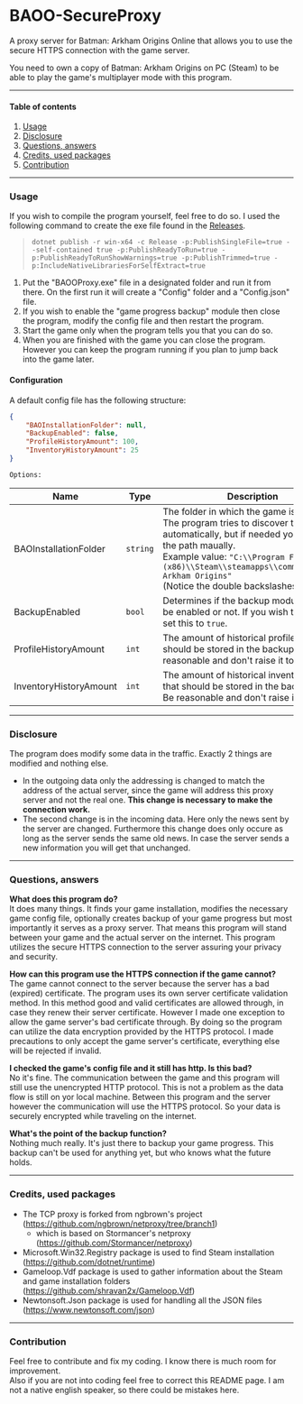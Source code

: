 # BAOO-SecureProxy
A proxy server for Batman: Arkham Origins Online that allows you to use the secure HTTPS connection with the game server.

You need to own a copy of Batman: Arkham Origins on PC (Steam) to be able to play the game's multiplayer mode with this program.

---

#### Table of contents
1. [Usage](#usage)
2. [Disclosure](#disclosure)
3. [Questions, answers](#questions-answers)
4. [Credits, used packages](#credits-used-packages)
5. [Contribution](#contribution)

---

### Usage
If you wish to compile the program yourself, feel free to do so.
I used the following command to create the exe file found in the [Releases](https://github.com/reugen-programs/BAOO-SecureProxy/releases).
> `dotnet publish -r win-x64 -c Release -p:PublishSingleFile=true --self-contained true -p:PublishReadyToRun=true -p:PublishReadyToRunShowWarnings=true -p:PublishTrimmed=true -p:IncludeNativeLibrariesForSelfExtract=true`

1. Put the "BAOOProxy.exe" file in a designated folder and run it from there. On the first run it will create a "Config" folder and a "Config.json" file.
1. If you wish to enable the "game progress backup" module then close the program, modify the config file and then restart the program.
1. Start the game only when the program tells you that you can do so.
1. When you are finished with the game you can close the program. However you can keep the program running if you plan to jump back into the game later.

#### Configuration
A default config file has the following structure:
```json
{
    "BAOInstallationFolder": null,
    "BackupEnabled": false,
    "ProfileHistoryAmount": 100,
    "InventoryHistoryAmount": 25
}
```
    Options:

Name | Type | Description
------------ | ------------- | -------------
BAOInstallationFolder | `string` | The folder in which the game is installed. The program tries to discover the path automatically, but if needed you can enter the path maually. <br /> Example value: `"C:\\Program Files (x86)\\Steam\\steamapps\\common\\Batman Arkham Origins"` <br /> (Notice the double backslashes.)
BackupEnabled | `bool` | Determines if the backup module should be enabled or not. If you wish to enable it, set this to `true`.
ProfileHistoryAmount | `int` | The amount of historical profile data that should be stored in the backup file. Be reasonable and don't raise it too much.
InventoryHistoryAmount | `int` | The amount of historical inventory data that should be stored in the backup file. Be reasonable and don't raise it too much.

---

### Disclosure
The program does modify some data in the traffic. Exactly 2 things are modified and nothing else.
* In the outgoing data only the addressing is changed to match the address of the actual server, since the game will address this proxy server and not the real one. **This change is necessary to make the connection work.**
* The second change is in the incoming data. Here only the news sent by the server are changed. Furthermore this change does only occure as long as the server sends the same old news. In case the server sends a new information you will get that unchanged.

---

### Questions, answers
**What does this program do?** <br />
It does many things. It finds your game installation, modifies the necessary game config file, optionally creates backup of your game progress but most importantly it serves as a proxy server. That means this program will stand between your game and the actual server on the internet. This program utilizes the secure HTTPS connection to the server assuring your privacy and security.

**How can this program use the HTTPS connection if the game cannot?** <br />
The game cannot connect to the server because the server has a bad (expired) certificate. The program uses its own server certificate validation method. In this method good and valid certificates are allowed through, in case they renew their server certificate. However I made one exception to allow the game server's bad certificate through. By doing so the program can utilize the data encryption provided by the HTTPS protocol. I made precautions to only accept the game server's certificate, everything else will be rejected if invalid.

**I checked the game's config file and it still has http. Is this bad?** <br />
No it's fine. The communication between the game and this program will still use the unencrypted HTTP protocol. This is not a problem as the data flow is still on yor local machine. Between this program and the server however the communication will use the HTTPS protocol. So your data is securely encrypted while traveling on the internet.

**What's the point of the backup function?** <br />
Nothing much really. It's just there to backup your game progress. This backup can't be used for anything yet, but who knows what the future holds.

---

### Credits, used packages
* The TCP proxy is forked from ngbrown's project (https://github.com/ngbrown/netproxy/tree/branch1)
  * which is based on Stormancer's netproxy (https://github.com/Stormancer/netproxy)
* Microsoft.Win32.Registry package is used to find Steam installation (https://github.com/dotnet/runtime)
* Gameloop.Vdf package is used to gather information about the Steam and game installation folders (https://github.com/shravan2x/Gameloop.Vdf)
* Newtonsoft.Json package is used for handling all the JSON files (https://www.newtonsoft.com/json)

---

### Contribution
Feel free to contribute and fix my coding. I know there is much room for improvement. <br />
Also if you are not into coding feel free to correct this README page. I am not a native english speaker, so there could be mistakes here.
